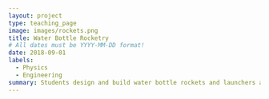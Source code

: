 ```yaml
---
layout: project
type: teaching_page
image: images/rockets.png
title: Water Bottle Rocketry
# All dates must be YYYY-MM-DD format!
date: 2018-09-01
labels:
  - Physics
  - Engineering
summary: Students design and build water bottle rockets and launchers as well as tools and techniques for measuring altitude to test their designs.  Run as a 6-session workshop for 3rd graders at the Atrium School as well as for kids ages 7 to 14 at the Parts and Crafts Center for Semi-Conducted Learning.
---
```

